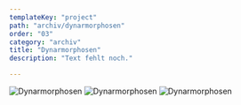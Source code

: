 ```yaml
---
templateKey: "project"
path: "archiv/dynarmorphosen"
order: "03"
category: "archiv"
title: "Dynarmorphosen"
description: "Text fehlt noch."

---
```

![Dynarmorphosen](/img/dynarmorphosen_01.jpg)
![Dynarmorphosen](/img/dynarmorphosen_02.jpg)
![Dynarmorphosen](/img/dynarmorphosen_03.jpg)
